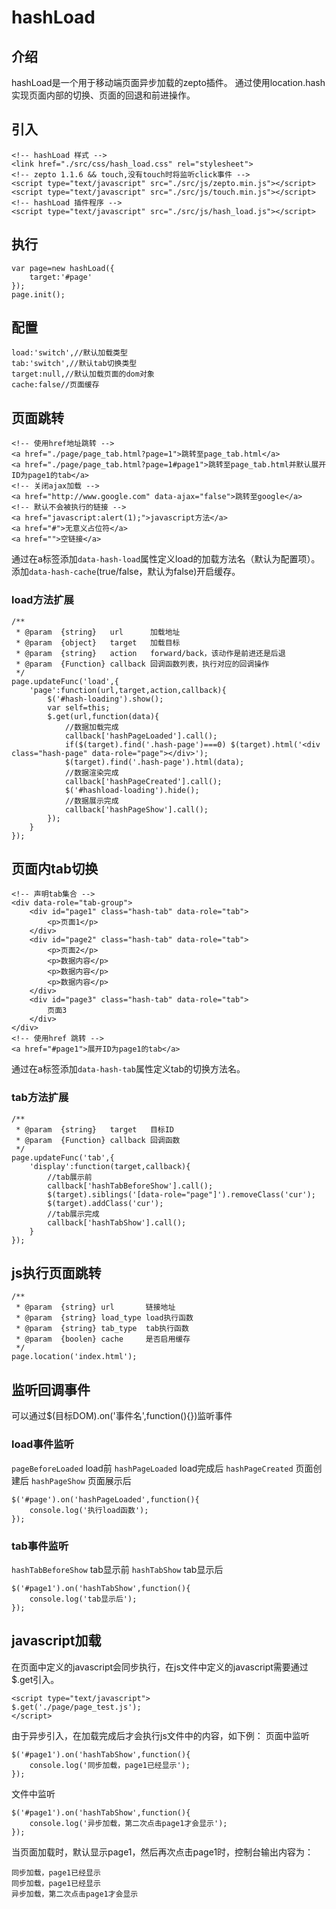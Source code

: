hashLoad
=

## 介绍
hashLoad是一个用于移动端页面异步加载的zepto插件。
通过使用location.hash实现页面内部的切换、页面的回退和前进操作。

## 引入
```
<!-- hashLoad 样式 -->
<link href="./src/css/hash_load.css" rel="stylesheet">
<!-- zepto 1.1.6 && touch,没有touch时将监听click事件 -->
<script type="text/javascript" src="./src/js/zepto.min.js"></script>
<script type="text/javascript" src="./src/js/touch.min.js"></script>
<!-- hashLoad 插件程序 -->
<script type="text/javascript" src="./src/js/hash_load.js"></script>
```

## 执行
```
var page=new hashLoad({
    target:'#page'
});
page.init();
```

## 配置
```
load:'switch',//默认加载类型
tab:'switch',//默认tab切换类型
target:null,//默认加载页面的dom对象
cache:false//页面缓存
```

## 页面跳转
```
<!-- 使用href地址跳转 -->
<a href="./page/page_tab.html?page=1">跳转至page_tab.html</a>
<a href="./page/page_tab.html?page=1#page1">跳转至page_tab.html并默认展开ID为page1的tab</a>
<!-- 关闭ajax加载 -->
<a href="http://www.google.com" data-ajax="false">跳转至google</a>
<!-- 默认不会被执行的链接 -->
<a href="javascript:alert(1);">javascript方法</a>
<a href="#">无意义占位符</a>
<a href="">空链接</a>
```
通过在a标签添加`data-hash-load`属性定义load的加载方法名（默认为配置项）。添加`data-hash-cache`(true/false，默认为false)开启缓存。

### load方法扩展
```
/**
 * @param  {string}   url      加载地址
 * @param  {object}   target   加载目标
 * @param  {string}   action   forward/back，该动作是前进还是后退
 * @param  {Function} callback 回调函数列表，执行对应的回调操作
 */
page.updateFunc('load',{
	'page':function(url,target,action,callback){
		$('#hash-loading').show();
		var self=this;
		$.get(url,function(data){
			//数据加载完成
			callback['hashPageLoaded'].call();
			if($(target).find('.hash-page')===0) $(target).html('<div class="hash-page" data-role="page"></div>');
			$(target).find('.hash-page').html(data);
			//数据渲染完成
			callback['hashPageCreated'].call();
			$('#hashload-loading').hide();
			//数据展示完成
			callback['hashPageShow'].call();
		});
	}
});
```

## 页面内tab切换
```
<!-- 声明tab集合 -->
<div data-role="tab-group">
    <div id="page1" class="hash-tab" data-role="tab">
        <p>页面1</p>
    </div>
    <div id="page2" class="hash-tab" data-role="tab">
        <p>页面2</p>
        <p>数据内容</p>
        <p>数据内容</p>
        <p>数据内容</p>
    </div>
    <div id="page3" class="hash-tab" data-role="tab">
        页面3
    </div>
</div>
<!-- 使用href 跳转 -->
<a href="#page1">展开ID为page1的tab</a>
```
通过在a标签添加`data-hash-tab`属性定义tab的切换方法名。

### tab方法扩展
```
/**
 * @param  {string}   target   目标ID
 * @param  {Function} callback 回调函数
 */
page.updateFunc('tab',{
	'display':function(target,callback){
		//tab展示前
		callback['hashTabBeforeShow'].call();
		$(target).siblings('[data-role="page"]').removeClass('cur');
		$(target).addClass('cur');
		//tab展示完成
		callback['hashTabShow'].call();
	}
});
```

## js执行页面跳转
```
/**
 * @param  {string} url       链接地址
 * @param  {string} load_type load执行函数
 * @param  {string} tab_type  tab执行函数
 * @param  {boolen} cache     是否启用缓存
 */
page.location('index.html');
```

## 监听回调事件
可以通过$(目标DOM).on('事件名',function(){})监听事件
### load事件监听
`pageBeforeLoaded` load前
`hashPageLoaded` load完成后
`hashPageCreated` 页面创建后
`hashPageShow` 页面展示后

```
$('#page').on('hashPageLoaded',function(){
    console.log('执行load函数');
});
```

### tab事件监听
`hashTabBeforeShow` tab显示前
`hashTabShow` tab显示后

```
$('#page1').on('hashTabShow',function(){
    console.log('tab显示后');
});
```

## javascript加载
在页面中定义的javascript会同步执行，在js文件中定义的javascript需要通过$.get引入。

```
<script type="text/javascript">
$.get('./page/page_test.js');
</script>
```

由于异步引入，在加载完成后才会执行js文件中的内容，如下例：
页面中监听
```
$('#page1').on('hashTabShow',function(){
    console.log('同步加载，page1已经显示');
});
```

文件中监听
```
$('#page1').on('hashTabShow',function(){
    console.log('异步加载，第二次点击page1才会显示');
});
```

当页面加载时，默认显示page1，然后再次点击page1时，控制台输出内容为：
```
同步加载，page1已经显示
同步加载，page1已经显示
异步加载，第二次点击page1才会显示
```
